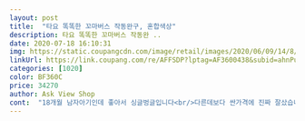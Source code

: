 ```yaml
---
layout: post 
title:  "타요 똑똑한 꼬마버스 작동완구, 혼합색상" 
description: 타요 똑똑한 꼬마버스 작동완 ..
date: 2020-07-18 16:10:31 
img: https://static.coupangcdn.com/image/retail/images/2020/06/09/14/8/49888635-4d33-42f9-b628-870a4f35c618.jpg 
linkUrl: https://link.coupang.com/re/AFFSDP?lptag=AF3600438&subid=ahnPublicAsk&pageKey=1262092126&itemId=2263298742&vendorItemId=70889032901&traceid=V0-113-9427300b22abd4d7 
categories: [1020] 
color: BF360C 
price: 34270 
author: Ask View Shop 
cont:  "18개월 남자아기인데 좋아서 싱글벙글입니다<br/>다른데보다 싼가격에 진짜 잘샀습니다!ㅋㅋ<br/>뒷부분 손잡이도 있어서 들고다니기 좋습니다!<br/>마트본다이만원가까이차이나는듯합니다<br/>마트에서보고 쿠팡검색하니 훨씬더저렴하게구입했어요<br/>사물이름 버스친구들 이름이나오는 버튼을 선택할수도있구요<br/>소리도나고 타요 얼굴빼고는 4군데 다 소근육 키울수있게<br/>손으로 미니버스를 움직일수있게 된부분도 너무좋네요<br/>숫자랑 노래가 나오는버튼과<br/>애기가 가지고 놀기 너무좋습니다<br/>위쪽 왼쪽 오른쪽 뒷쪽 다양한 기능에 타요 주제곡도 나오고 울 공주가 넘 신기해하고 잘 가지고 노네요<br/>일부러 찾아서 산 장난감이예요!!<br/>전에 어린이집에서 봤던 장난감이고 아들래미 자동차좋아해서<br/>조작 가능하게 되어있어서 좋고 고정은 안되지만<br/>지금사면 2년은 잘쓰고 뱃속에 동생까지도 잘 쓸거같아요<br/>친할머니.<br/>친할아버지도 아실 만큼 유명한 아가들의 최애 장난감 타요버스!!!!<br/>키카가서 잘 가지고 놀고는 집에 갈때도 가져 간다고 울고불고 하길래 어린이날 선물로 사주었어요 근데 어린이날 훨씬 지난 오늘 도착했네요;;;;;진짜 기다리다 눈 빠졌어요ㅋ<br/>티비에 타요만 나오면 징징대서 애 먹었네요<br/>하나하나 열어보고 웃고 닫고하느라 정신없네요 ㅎㅎ<br/>" 
---
```

